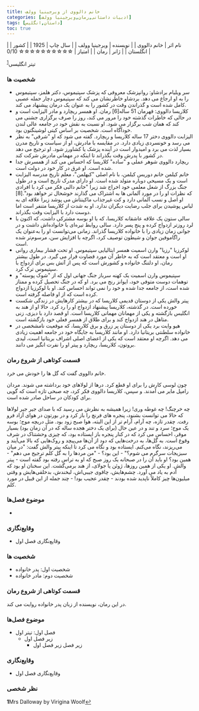 ```yaml
---
title: خانم دالووی از ویرجینیا وولف 
categories: [ادبیات داستانی,رمان,ویرجینیا وولف]
tags: [داستان,انگلیس]
toc: true
---
```


| نام اثر | خانم دالووی |
| نویسنده | ویرجینیا وولف |
| سال چاپ | 1925 |
| کشور | انگلستان |
| ژانر | رمان |
| امتیاز | ☆☆☆☆☆☆☆☆☆☆ 0/10 |

تیتر انگلیسی<sup id="a1">[1](#f1)</sup>

### شخصیت ها
- سر ویلیام برادشاو: روانپزشک معروفی که پزشک سپتیموس، دکتر هلمز، سپتیموس را به او ارجاع می دهد. بردشاو خاطرنشان می کند که سپتیموس دچار حمله عصبی کامل شده است و گذراندن وقت در کشور را به عنوان یک درمان پیشنهاد می کند.
- کلاریسا دالووی: قهرمان 51 ساله[6] رمان. او همسر ریچارد و مادر الیزابت است و در حالی که خاطرات گذشته خود را مرور می کند، روز را صرف برگزاری جشنی می کند که همان شب برگزار می شود. او نسبت به نقش خود در جامعه عالی لندن خودآگاه است. شخصیت بر اساس کیتی لوشینگتون بود.
- الیزابت دالووی
 دختر 17 ساله کلاریسا و ریچارد. گفته می شود که او "شرقی" به نظر می رسد و خونسردی زیادی دارد. در مقایسه با مادرش، او از سیاست و تاریخ مدرن بسیار لذت می برد و امیدوار است در آینده پزشک یا کشاورز شود. او ترجیح می دهد در کشور با پدرش وقت بگذراند تا اینکه در مهمانی مادرش شرکت کند.
- ریچارد دالووی
 شوهر عملی و "ساده" کلاریسا که احساس می کند از همسرش جدا شده است. او غرق در کار خود در دولت است.
- خانم کیلمن
 خانم دوریس کیلمن، با نام اصلی "کیهلمن"، معلم تاریخ مدرسه الیزابت است و یک مسیحی دوباره متولد شده است. او دارای مدرک تاریخ است و در طول جنگ بزرگ از شغل معلمی خود اخراج شد زیرا "خانم دالبی فکر می کرد با افرادی که نظرات او را در مورد آلمانی ها به اشتراک می گذارند خوشحال تر خواهد بود".[8] او اصل و نسب آلمانی دارد و کت غیرجذاب ماکینتاش می پوشد زیرا علاقه ای به لباس پوشیدن برای جلب رضایت دیگران ندارد. او به شدت از کلاریسا متنفر است اما دوست دارد با الیزابت وقت بگذراند.
- سالی ستون
 یک علاقه عاشقانه کلاریسا، که با او بوسه مشترکی داشت، که اکنون با لرد روزتر ازدواج کرده و پنج پسر دارد. سالی روابط تیره‌ای با خانواده‌اش داشت و در جوانی زمان زیادی را با خانواده کلاریسا گذراند. زمانی می‌توانست او را به‌عنوان یک راگاموفین جوان و شیطون توصیف کرد، اگرچه با افزایش سن، مرسوم‌تر شده است.
- لوکرزیا "رزیا" وارن اسمیت
 همسر ایتالیایی سپتیموس. او تحت فشار بیماری روانی او است و معتقد است که به خاطر آن مورد قضاوت قرار می گیرد. در طول بیشتر رمان، او دلتنگ خانواده و کشورش است که پس از آتش بس برای ازدواج با سپتیموس ترک کرد.
- سپتیموس وارن اسمیت
 یک کهنه سرباز جنگ جهانی اول که از "شوک پوسته" و توهمات دوست متوفی خود، ایوانز رنج می برد. او که در جنگ تحصیل کرده و ممتاز شده است، از جامعه جدا شده و خود را نمی تواند احساس کند. او با لوکرزیا ازدواج کرده است که از او فاصله گرفته است.
- پیتر والش
 یکی از دوستان قدیمی کلاریسا که در بیشتر کارهایش در زندگی شکست خورده است. در گذشته، کلاریسا پیشنهاد ازدواج او را رد کرد. حالا او از هند به انگلیس بازگشته و یکی از مهمانان مهمانی کلاریسا است. او قصد دارد با دیزی، زنی متاهل در هند ازدواج کند و برای طلاق از همسر فعلی خود بازگشته است.
- هیو وایت برد
 یکی از دوستان پر زرق و برق کلاریسا، که موقعیت نامشخصی در خانواده سلطنتی بریتانیا دارد. او مانند کلاریسا به جایگاه خود در جامعه اهمیت زیادی می دهد. اگرچه او معتقد است که یکی از اعضای اصلی اشراف بریتانیا است، لیدی بروتون، کلاریسا، ریچارد و پیتر او را نفرت انگیز می دانند.

### قسمت کوتاهی از شروع رمان
خانم دالووی گفت که گل ها را خودش می خرد.

چون لوسی کارش را برای او قطع کرد. درها از لولاهای خود برداشته می شوند. مردان رامپل مایر می آمدند. و سپس، کلاریسا دالووی فکر کرد، چه صبحی تازه است که گویی برای کودکان در ساحل صادر شده است.

چه خرچنگ! چه غوطه وری! زیرا همیشه به نظرش می رسید که با صدای جیر جیر لولاها که حالا می توانست بشنود، پنجره های فرنچ را باز کرد و در بورتون در هوای آزاد فرو رفت. چقدر تازه، چه آرام، آرام تر از این البته، هوا صبح زود بود. مثل دریچه موج؛ بوسه یک موج؛ سرد و تند و در عین حال (برای یک دختر هجده ساله که در آن زمان بود) بسیار موقر، احساس می کرد که در کنار پنجره باز ایستاده بود، که چیزی وحشتناک در شرف وقوع است. به گل‌ها، به درخت‌هایی که دود از آن‌ها می‌پیچد و روک‌هایی که بالا می‌آیند و می‌ریزند، نگاه می‌کنم. ایستاده بود و نگاه می کرد تا اینکه پیتر والش گفت: "در میان سبزیجات سرگرم می شوم؟" - این بود؟ - "من مردها را به گل کلم ترجیح می دهم" - همین بود؟ او باید آن را در صبحانه یک روز صبح که او به تراس رفته بود گفته است - پیتر والش. او یکی از همین روزها، ژوئن یا جولای، از هند برمی‌گشت. این سخنان او بود که آدم به یاد می آورد. چشم‌هایش، چاقوی جیبی‌اش، لبخندش، بدخلقی‌هایش و وقتی میلیون‌ها چیز کاملاً ناپدید شده بودند - چقدر عجیب بود! - چند جمله از این قبیل در مورد کلم.


### موضوع فصل‌ها
- 

### وقایع‌نگاری
- وقایع‌نگاری فصل اول





### شخصیت ها
- شخصیت اول: پدر خانواده
- شخصیت دوم: مادر خانواده

### قسمت کوتاهی از شروع رمان
در این رمان، نویسنده از زبان پدر خانواده روایت می کند.

### موضوع فصل‌ها
- فصل اول: تیتر اول
  - زیر فصل اول
    - زیر فصل زیر فصل اول

### وقایع‌نگاری
- وقایع‌نگاری فصل اول

### نظر شخصی

<b id="f1">1</b><span class="footnote">Mrs Dalloway by Virigina Woolf</span>[↩](#a1)

